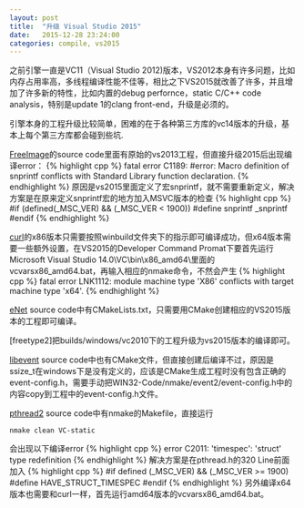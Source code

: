 ```yaml
---
layout: post
title:  "升级 Visual Studio 2015"
date:   2015-12-28 23:24:00
categories: compile, vs2015
---
```


之前引擎一直是VC11（Visual Studio 2012)版本，VS2012本身有许多问题，比如内存占用率高，多线程编译性能不佳等，相比之下VS2015就改善了许多，并且增加了许多新的特性，比如内置的debug perfornce，static C/C++ code analysis，特别是update 1的clang front-end，升级是必须的。

引擎本身的工程升级比较简单，困难的在于各种第三方库的vc14版本的升级，基本上每个第三方库都会碰到些坑.

[FreeImage](http://skylineservers.dl.sourceforge.net/project/freeimage/Source%20Distribution/3.17.0/FreeImage3170.zip)的source code里面有原始的vs2013工程，但直接升级2015后出现编译error：
{% highlight cpp %}
fatal error C1189: #error: Macro definition of snprintf conflicts with Standard 
Library function declaration.
{% endhighlight %}
原因是vs2015里面定义了宏snprintf，就不需要重新定义，解决方案是在原来定义snprintf宏的地方加入MSVC版本的检查
{% highlight cpp %}
#if (defined(_MSC_VER) && (_MSC_VER < 1900)) 
#define snprintf _snprintf 
#endif
{% endhighlight %}

[curl](https://github.com/bagder/curl.git)的x86版本只需要按照winbuild文件夹下的指示即可编译成功，但x64版本需要一些额外设置，在VS2015的Developer Command Promat下要首先运行Microsoft Visual Studio 14.0\VC\bin\x86_amd64\里面的vcvarsx86_amd64.bat，再输入相应的nmake命令，不然会产生
{% highlight cpp %}
fatal error LNK1112: module machine type 'X86' conflicts with target machine 
type 'x64'.
{% endhighlight %}

[eNet](https://github.com/lsalzman/enet) source code中有CMakeLists.txt，只需要用CMake创建相应的VS2015版本的工程即可编译。

[freetype2]把builds/windows/vc2010下的工程升级为vs2015版本的编译即可。

[libevent](https://github.com/lsalzman/enet) source code中也有CMake文件，但直接创建后编译不过，原因是ssize_t在windows下是没有定义的，应该是CMake生成工程时没有包含正确的event-config.h，需要手动把WIN32-Code/nmake/event2/event-config.h中的内容copy到工程中的event-config.h文件。

[pthread2](http://sourceforge.net/projects/pthreads4w/files/latest/download) source code中有nmake的Makefile，直接运行
```
nmake clean VC-static
```
会出现以下编译error
{% highlight cpp %}
error C2011: 'timespec': 'struct' type redefinition
{% endhighlight %}
解决方案是在pthread.h的320 Line前面加入
{% highlight cpp %}
#if defined (_MSC_VER) && (_MSC_VER >= 1900)
#define HAVE_STRUCT_TIMESPEC
#endif
{% endhighlight %}
另外编译x64版本也需要和curl一样，首先运行amd64版本的vcvarsx86_amd64.bat。
